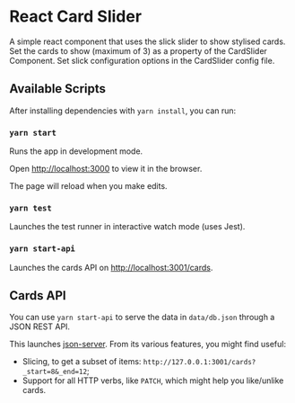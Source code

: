 #  React Card Slider

A simple react component that uses the slick slider to show stylised cards. Set the cards to show (maximum of 3) as a property of the CardSlider Component. Set slick configuration options in the CardSlider config file.

## Available Scripts

After installing dependencies with `yarn install`, you can run:

### `yarn start`

Runs the app in development mode.

Open [http://localhost:3000](http://localhost:3000) to view it in the browser.

The page will reload when you make edits.

### `yarn test`

Launches the test runner in interactive watch mode (uses Jest).

### `yarn start-api`

Launches the cards API on [http://localhost:3001/cards](http://localhost:3001/cards).

## Cards API

You can use `yarn start-api` to serve the data in `data/db.json` through a JSON REST API.

This launches [json-server](https://github.com/typicode/json-server). From its various features, you might find useful:

 - Slicing, to get a subset of items: `http://127.0.0.1:3001/cards?_start=8&_end=12`;
 - Support for all HTTP verbs, like `PATCH`, which might help you like/unlike cards.
